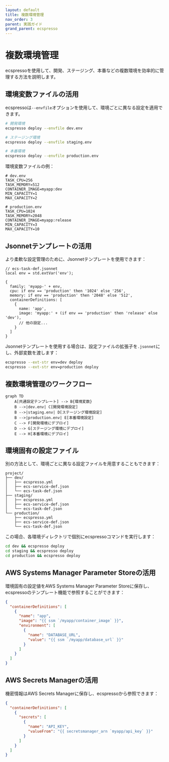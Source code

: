```yaml
---
layout: default
title: 複数環境管理
nav_order: 3
parent: 実践ガイド
grand_parent: ecspresso
---
```


# 複数環境管理

ecspressoを使用して、開発、ステージング、本番などの複数環境を効率的に管理する方法を説明します。

## 環境変数ファイルの活用

ecspressoは`--envfile`オプションを使用して、環境ごとに異なる設定を適用できます。

```bash
# 開発環境
ecspresso deploy --envfile dev.env

# ステージング環境
ecspresso deploy --envfile staging.env

# 本番環境
ecspresso deploy --envfile production.env
```

環境変数ファイルの例：

```
# dev.env
TASK_CPU=256
TASK_MEMORY=512
CONTAINER_IMAGE=myapp:dev
MIN_CAPACITY=1
MAX_CAPACITY=2

# production.env
TASK_CPU=1024
TASK_MEMORY=2048
CONTAINER_IMAGE=myapp:release
MIN_CAPACITY=3
MAX_CAPACITY=10
```

## Jsonnetテンプレートの活用

より柔軟な設定管理のために、Jsonnetテンプレートを使用できます：

```jsonnet
// ecs-task-def.jsonnet
local env = std.extVar('env');

{
  family: 'myapp-' + env,
  cpu: if env == 'production' then '1024' else '256',
  memory: if env == 'production' then '2048' else '512',
  containerDefinitions: [
    {
      name: 'app',
      image: 'myapp:' + (if env == 'production' then 'release' else 'dev'),
      // 他の設定...
    }
  ]
}
```

Jsonnetテンプレートを使用する場合は、設定ファイルの拡張子を`.jsonnet`にし、外部変数を渡します：

```bash
ecspresso --ext-str env=dev deploy
ecspresso --ext-str env=production deploy
```

## 複数環境管理のワークフロー

```mermaid
graph TD
    A[共通設定テンプレート] --> B{環境変数}
    B -->|dev.env| C[開発環境設定]
    B -->|staging.env| D[ステージング環境設定]
    B -->|production.env| E[本番環境設定]
    C --> F[開発環境にデプロイ]
    D --> G[ステージング環境にデプロイ]
    E --> H[本番環境にデプロイ]
```

## 環境固有の設定ファイル

別の方法として、環境ごとに異なる設定ファイルを用意することもできます：

```
project/
├── dev/
│   ├── ecspresso.yml
│   ├── ecs-service-def.json
│   └── ecs-task-def.json
├── staging/
│   ├── ecspresso.yml
│   ├── ecs-service-def.json
│   └── ecs-task-def.json
└── production/
    ├── ecspresso.yml
    ├── ecs-service-def.json
    └── ecs-task-def.json
```

この場合、各環境ディレクトリで個別にecspressoコマンドを実行します：

```bash
cd dev && ecspresso deploy
cd staging && ecspresso deploy
cd production && ecspresso deploy
```

## AWS Systems Manager Parameter Storeの活用

環境固有の設定値をAWS Systems Manager Parameter Storeに保存し、ecspressoのテンプレート機能で参照することができます：

```json
{
  "containerDefinitions": [
    {
      "name": "app",
      "image": "{{ ssm `/myapp/container_image` }}",
      "environment": [
        {
          "name": "DATABASE_URL",
          "value": "{{ ssm `/myapp/database_url` }}"
        }
      ]
    }
  ]
}
```

## AWS Secrets Managerの活用

機密情報はAWS Secrets Managerに保存し、ecspressoから参照できます：

```json
{
  "containerDefinitions": [
    {
      "secrets": [
        {
          "name": "API_KEY",
          "valueFrom": "{{ secretsmanager_arn `myapp/api_key` }}"
        }
      ]
    }
  ]
}
```
